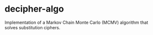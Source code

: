 # decipher-algo
Implementation of a Markov Chain Monte Carlo (MCMV) algorithm that solves substitution ciphers.
